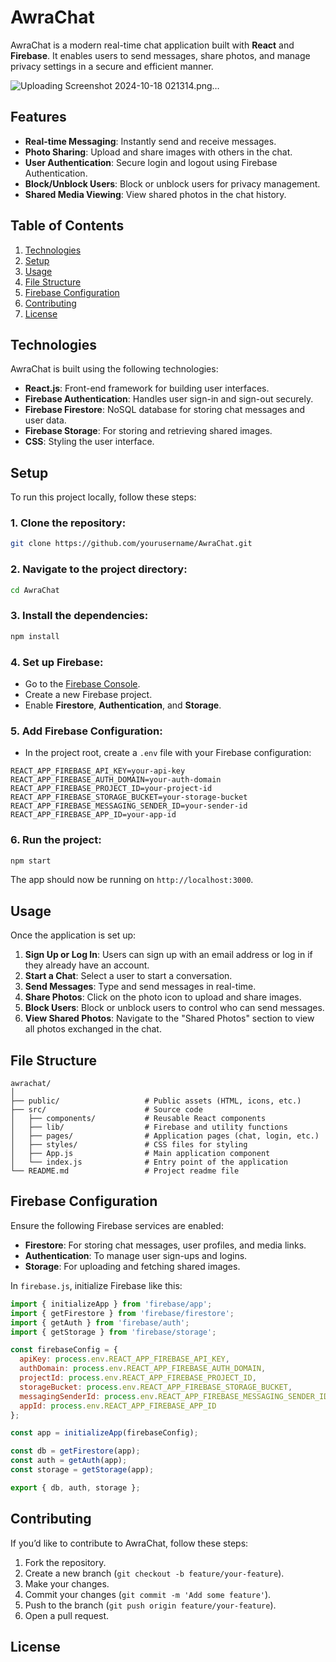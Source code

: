# AwraChat

AwraChat is a modern real-time chat application built with **React** and **Firebase**. It enables users to send messages, share photos, and manage privacy settings in a secure and efficient manner.

![Uploading Screenshot 2024-10-18 021314.png…]()


## Features

- **Real-time Messaging**: Instantly send and receive messages.
- **Photo Sharing**: Upload and share images with others in the chat.
- **User Authentication**: Secure login and logout using Firebase Authentication.
- **Block/Unblock Users**: Block or unblock users for privacy management.
- **Shared Media Viewing**: View shared photos in the chat history.
  
## Table of Contents

1. [Technologies](#technologies)
2. [Setup](#setup)
3. [Usage](#usage)
4. [File Structure](#file-structure)
5. [Firebase Configuration](#firebase-configuration)
6. [Contributing](#contributing)
7. [License](#license)

## Technologies

AwraChat is built using the following technologies:

- **React.js**: Front-end framework for building user interfaces.
- **Firebase Authentication**: Handles user sign-in and sign-out securely.
- **Firebase Firestore**: NoSQL database for storing chat messages and user data.
- **Firebase Storage**: For storing and retrieving shared images.
- **CSS**: Styling the user interface.

## Setup

To run this project locally, follow these steps:

### 1. Clone the repository:

```bash
git clone https://github.com/yourusername/AwraChat.git
```

### 2. Navigate to the project directory:

```bash
cd AwraChat
```

### 3. Install the dependencies:

```bash
npm install
```

### 4. Set up Firebase:

- Go to the [Firebase Console](https://console.firebase.google.com/).
- Create a new Firebase project.
- Enable **Firestore**, **Authentication**, and **Storage**.

### 5. Add Firebase Configuration:

- In the project root, create a `.env` file with your Firebase configuration:

```
REACT_APP_FIREBASE_API_KEY=your-api-key
REACT_APP_FIREBASE_AUTH_DOMAIN=your-auth-domain
REACT_APP_FIREBASE_PROJECT_ID=your-project-id
REACT_APP_FIREBASE_STORAGE_BUCKET=your-storage-bucket
REACT_APP_FIREBASE_MESSAGING_SENDER_ID=your-sender-id
REACT_APP_FIREBASE_APP_ID=your-app-id
```

### 6. Run the project:

```bash
npm start
```

The app should now be running on `http://localhost:3000`.

## Usage

Once the application is set up:

1. **Sign Up or Log In**: Users can sign up with an email address or log in if they already have an account.
2. **Start a Chat**: Select a user to start a conversation.
3. **Send Messages**: Type and send messages in real-time.
4. **Share Photos**: Click on the photo icon to upload and share images.
5. **Block Users**: Block or unblock users to control who can send messages.
6. **View Shared Photos**: Navigate to the "Shared Photos" section to view all photos exchanged in the chat.

## File Structure

```
awrachat/
│
├── public/                   # Public assets (HTML, icons, etc.)
├── src/                      # Source code
│   ├── components/           # Reusable React components
│   ├── lib/                  # Firebase and utility functions
│   ├── pages/                # Application pages (chat, login, etc.)
│   ├── styles/               # CSS files for styling
│   ├── App.js                # Main application component
│   └── index.js              # Entry point of the application
└── README.md                 # Project readme file
```

## Firebase Configuration

Ensure the following Firebase services are enabled:

- **Firestore**: For storing chat messages, user profiles, and media links.
- **Authentication**: To manage user sign-ups and logins.
- **Storage**: For uploading and fetching shared images.

In `firebase.js`, initialize Firebase like this:

```javascript
import { initializeApp } from 'firebase/app';
import { getFirestore } from 'firebase/firestore';
import { getAuth } from 'firebase/auth';
import { getStorage } from 'firebase/storage';

const firebaseConfig = {
  apiKey: process.env.REACT_APP_FIREBASE_API_KEY,
  authDomain: process.env.REACT_APP_FIREBASE_AUTH_DOMAIN,
  projectId: process.env.REACT_APP_FIREBASE_PROJECT_ID,
  storageBucket: process.env.REACT_APP_FIREBASE_STORAGE_BUCKET,
  messagingSenderId: process.env.REACT_APP_FIREBASE_MESSAGING_SENDER_ID,
  appId: process.env.REACT_APP_FIREBASE_APP_ID
};

const app = initializeApp(firebaseConfig);

const db = getFirestore(app);
const auth = getAuth(app);
const storage = getStorage(app);

export { db, auth, storage };
```

## Contributing

If you’d like to contribute to AwraChat, follow these steps:

1. Fork the repository.
2. Create a new branch (`git checkout -b feature/your-feature`).
3. Make your changes.
4. Commit your changes (`git commit -m 'Add some feature'`).
5. Push to the branch (`git push origin feature/your-feature`).
6. Open a pull request.

## License

